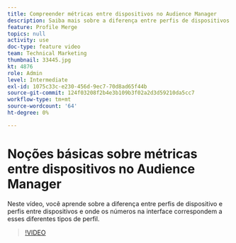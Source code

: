 ```yaml
---
title: Compreender métricas entre dispositivos no Audience Manager
description: Saiba mais sobre a diferença entre perfis de dispositivos e perfis entre dispositivos e onde os números na interface correspondem a esses diferentes tipos de perfis.
feature: Profile Merge
topics: null
activity: use
doc-type: feature video
team: Technical Marketing
thumbnail: 33445.jpg
kt: 4876
role: Admin
level: Intermediate
exl-id: 1075c33c-e230-456d-9ec7-70d8ad65f44b
source-git-commit: 124f03208f2b4e3b109b3f02a2d3d59210da5cc7
workflow-type: tm+mt
source-wordcount: '64'
ht-degree: 0%

---
```


# Noções básicas sobre métricas entre dispositivos no Audience Manager

Neste vídeo, você aprende sobre a diferença entre perfis de dispositivo e perfis entre dispositivos e onde os números na interface correspondem a esses diferentes tipos de perfil.

>[!VIDEO](https://video.tv.adobe.com/v/36859/?quality=12&captions=por_br)
